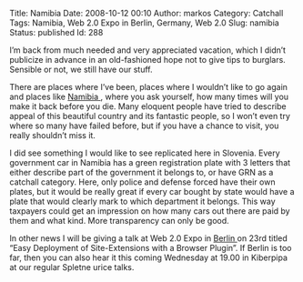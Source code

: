 Title: Namibia
Date: 2008-10-12 00:10
Author: markos
Category: Catchall
Tags: Namibia, Web 2.0 Expo in Berlin, Germany, Web 2.0
Slug: namibia
Status: published
Id: 288

<div>
 <p>
  I’m back from much needed and very appreciated vacation, which I didn’t publicize in advance in an old-fashioned hope not to give tips to burglars. Sensible or not, we still have our stuff.
 </p>
 <p>
  There are places where I’ve been, places where I wouldn’t like to go again and places like
  <a class="zem_slink" href="http://en.wikipedia.org/wiki/Namibia" rel="wikipedia" title="Namibia">
   Namibia
  </a>
  , where you ask yourself, how many times will you make it back before you die. Many eloquent people have tried to describe appeal of this beautiful country and its fantastic people, so I won’t even try where so many have failed before, but if you have a chance to visit, you really shouldn’t miss it.
 </p>
 <p>
  I did see something I would like to see replicated here in Slovenia. Every government car in Namibia has a green registration plate with 3 letters that either describe part of the government it belongs to, or have GRN as a catchall category. Here, only police and defense forced have their own plates, but it would be really great if every car bought by state would have a plate that would clearly mark to which department it belongs. This way taxpayers could get an impression on how many cars out there are paid by them and what kind. More transparency can only be good.
 </p>
 <p>
  In other news I will be giving a talk at Web 2.0 Expo in
  <a class="zem_slink" href="http://en.wikipedia.org/wiki/Berlin" rel="wikipedia" title="Berlin">
   Berlin
  </a>
  on 23rd titled “Easy Deployment of Site-Extensions with a Browser Plugin”. If Berlin is too far, then you can also hear it this coming Wednesday at 19.00 in Kiberpipa at our regular Spletne urice talks.
 </p>
</div>
